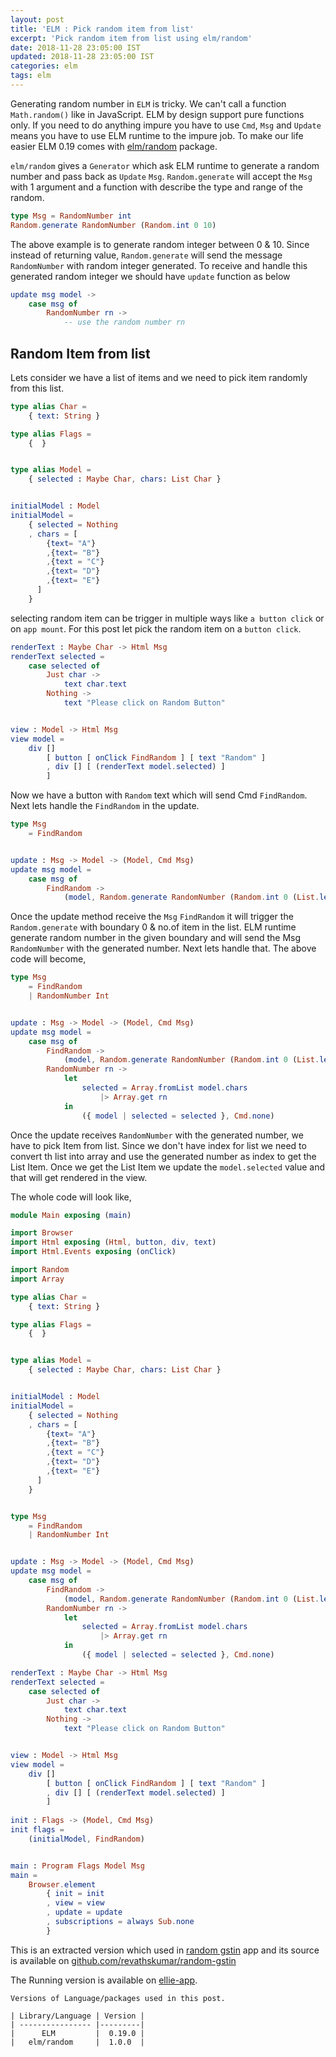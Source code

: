 ```yaml
---
layout: post
title: 'ELM : Pick random item from list'
excerpt: 'Pick random item from list using elm/random'
date: 2018-11-28 23:05:00 IST
updated: 2018-11-28 23:05:00 IST
categories: elm
tags: elm
---
```


Generating random number in `ELM` is tricky. We can't call a function `Math.random()` like in JavaScript. 
ELM by design support pure functions only. If you need to do anything impure you have to 
use `Cmd`, `Msg` and `Update` means you have to use ELM runtime to the impure job. 
To make our life easier ELM 0.19 comes with [elm/random][elm_random] package. 

`elm/random` gives a `Generator` which ask ELM runtime to generate a random number and pass back as `Update` `Msg`.
`Random.generate` will accept the `Msg` with 1 argument and a function with describe the type and range of the random.

```elm
type Msg = RandomNumber int
Random.generate RandomNumber (Random.int 0 10)
```

The above example is to generate random integer between 0 & 10. Since instead of returning value, `Random.generate` will send the message `RandomNumber` with random integer generated. To receive and handle this generated random integer we should have `update` function as below

```elm
update msg model ->
    case msg of
        RandomNumber rn ->
            -- use the random number rn

```

## <a class="anchor" name="random-item-list" href="#random-item-list"><i class="anchor-icon"></i></a>Random Item from list

Lets consider we have a list of items and we need to pick item randomly from this list.

```elm
type alias Char = 
    { text: String }

type alias Flags = 
    {  }


type alias Model =
    { selected : Maybe Char, chars: List Char }


initialModel : Model
initialModel =
    { selected = Nothing
    , chars = [
        {text= "A"}
        ,{text= "B"}
        ,{text = "C"}
        ,{text= "D"}
        ,{text= "E"}
      ] 
    }
```

selecting random item can be trigger in multiple ways like `a button click` or on `app mount`.
For this post let pick the random item on a `button click`.

```elm
renderText : Maybe Char -> Html Msg
renderText selected =
    case selected of 
        Just char ->
            text char.text
        Nothing ->
            text "Please click on Random Button"


view : Model -> Html Msg
view model =
    div []
        [ button [ onClick FindRandom ] [ text "Random" ]
        , div [] [ (renderText model.selected) ]
        ]
```

Now we have a button with `Random` text which will send Cmd `FindRandom`. 
Next lets handle the `FindRandom` in the update.

```elm
type Msg
    = FindRandom


update : Msg -> Model -> (Model, Cmd Msg)
update msg model =
    case msg of
        FindRandom ->
            (model, Random.generate RandomNumber (Random.int 0 (List.length model.chars - 1)))
```

Once the update method receive the `Msg` `FindRandom` it will trigger the `Random.generate` with boundary 0 & no.of item in the list.
ELM runtime generate random number in the given boundary and will send the Msg `RandomNumber` with the generated number.
Next lets handle that. The above code will become,


```elm
type Msg
    = FindRandom
    | RandomNumber Int


update : Msg -> Model -> (Model, Cmd Msg)
update msg model =
    case msg of
        FindRandom ->
            (model, Random.generate RandomNumber (Random.int 0 (List.length model.chars - 1)))
        RandomNumber rn ->
            let
                selected = Array.fromList model.chars
                    |> Array.get rn
            in
                ({ model | selected = selected }, Cmd.none)
```

Once the update receives `RandomNumber` with the generated number, we have to pick Item from list. Since we don't have index for list we need to convert th list into array and use the generated number as index to get the List Item. Once we get the List Item we update the `model.selected` value and that will get rendered in the view.

The whole code will look like,

```elm
module Main exposing (main)

import Browser
import Html exposing (Html, button, div, text)
import Html.Events exposing (onClick)

import Random
import Array

type alias Char = 
    { text: String }

type alias Flags = 
    {  }


type alias Model =
    { selected : Maybe Char, chars: List Char }


initialModel : Model
initialModel =
    { selected = Nothing
    , chars = [
        {text= "A"}
        ,{text= "B"}
        ,{text = "C"}
        ,{text= "D"}
        ,{text= "E"}
      ] 
    }


type Msg
    = FindRandom
    | RandomNumber Int


update : Msg -> Model -> (Model, Cmd Msg)
update msg model =
    case msg of
        FindRandom ->
            (model, Random.generate RandomNumber (Random.int 0 (List.length model.chars - 1)))
        RandomNumber rn ->
            let
                selected = Array.fromList model.chars
                    |> Array.get rn
            in
                ({ model | selected = selected }, Cmd.none)

renderText : Maybe Char -> Html Msg
renderText selected =
    case selected of 
        Just char ->
            text char.text
        Nothing ->
            text "Please click on Random Button"


view : Model -> Html Msg
view model =
    div []
        [ button [ onClick FindRandom ] [ text "Random" ]
        , div [] [ (renderText model.selected) ]
        ]
        
init : Flags -> (Model, Cmd Msg)
init flags =
    (initialModel, FindRandom)


main : Program Flags Model Msg
main =
    Browser.element
        { init = init
        , view = view
        , update = update
        , subscriptions = always Sub.none
        }
```

This is an extracted version which used in [random gstin][random_gstin] app and its source is available on [github.com/revathskumar/random-gstin][random_gstin_source] 

The Running version is available on [ellie-app][code_snippet].

    Versions of Language/packages used in this post.

    | Library/Language | Version |
    | ---------------- |---------|
    |      ELM         |  0.19.0 |
    |   elm/random     |  1.0.0  |

[elm_random]: https://package.elm-lang.org/packages/elm/random
[code_snippet]: https://ellie-app.com/42fkLMFVdqBa1
[random_gstin]: https://revathskumar.github.io/random-gstin/
[random_gstin_source]: https://github.com/revathskumar/random-gstin/